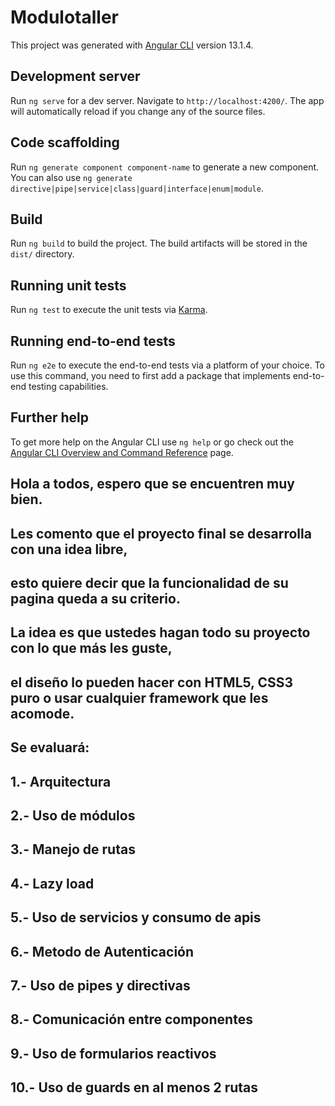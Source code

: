 # Modulotaller

This project was generated with [Angular CLI](https://github.com/angular/angular-cli) version 13.1.4.

## Development server

Run `ng serve` for a dev server. Navigate to `http://localhost:4200/`. The app will automatically reload if you change any of the source files.

## Code scaffolding

Run `ng generate component component-name` to generate a new component. You can also use `ng generate directive|pipe|service|class|guard|interface|enum|module`.

## Build

Run `ng build` to build the project. The build artifacts will be stored in the `dist/` directory.

## Running unit tests

Run `ng test` to execute the unit tests via [Karma](https://karma-runner.github.io).

## Running end-to-end tests

Run `ng e2e` to execute the end-to-end tests via a platform of your choice. To use this command, you need to first add a package that implements end-to-end testing capabilities.

## Further help

To get more help on the Angular CLI use `ng help` or go check out the [Angular CLI Overview and Command Reference](https://angular.io/cli) page.


## Hola a todos, espero que se encuentren muy bien.
## Les comento que el proyecto final se desarrolla con una idea libre,
## esto quiere decir que la funcionalidad de su pagina queda a su criterio.
## La idea es que ustedes hagan todo su proyecto con lo que más les guste,
## el diseño lo pueden hacer con HTML5, CSS3 puro o usar cualquier framework que les acomode.
## Se evaluará:
## 1.- Arquitectura
## 2.- Uso de módulos
## 3.- Manejo de rutas
## 4.- Lazy load
## 5.- Uso de servicios y consumo de apis
## 6.- Metodo de Autenticación
## 7.- Uso de pipes y directivas
## 8.- Comunicación entre componentes
## 9.- Uso de formularios reactivos
## 10.- Uso de guards en al menos 2 rutas